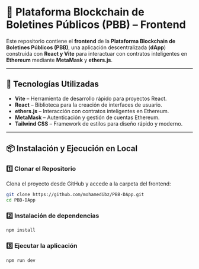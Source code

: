 # 📢 **Plataforma Blockchain de Boletines Públicos (PBB) – Frontend**  

Este repositorio contiene el **frontend** de la **Plataforma Blockchain de Boletines Públicos (PBB)**, una aplicación descentralizada (**dApp**) construida con **React y Vite** para interactuar con contratos inteligentes en **Ethereum** mediante **MetaMask** y **ethers.js**.

---

## 🚀 **Tecnologías Utilizadas**  
- **Vite** – Herramienta de desarrollo rápido para proyectos React.  
- **React** – Biblioteca para la creación de interfaces de usuario.  
- **ethers.js** – Interacción con contratos inteligentes en Ethereum.  
- **MetaMask** – Autenticación y gestión de cuentas Ethereum.  
- **Tailwind CSS** – Framework de estilos para diseño rápido y moderno.  

---

## 📦 **Instalación y Ejecución en Local**  

### 1️⃣ **Clonar el Repositorio**  
Clona el proyecto desde GitHub y accede a la carpeta del frontend:  
```sh
git clone https://github.com/mohamedibz/PBB-DApp.git
cd PBB-DApp
```

### 2️⃣ **Instalación de dependencias**  
```sh
npm install
```

### 3️⃣ **Ejecutar la aplicación**  
```sh
npm run dev
```


